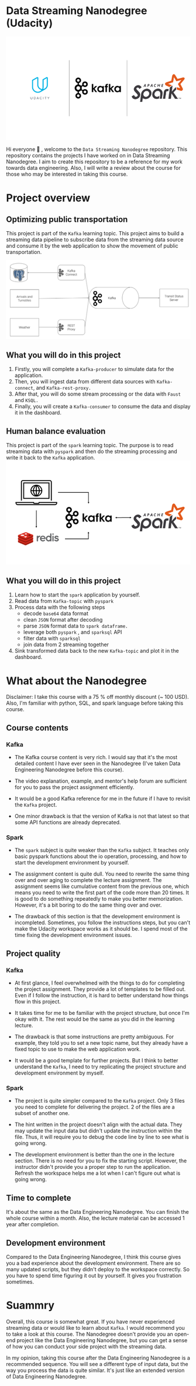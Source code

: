 # Data Streaming Nanodegree (Udacity)
![img](./image/header.png)

Hi everyone :wave: , welcome to the `Data Streaming Nanodegree` repository. This repository contains the projects I have worked on in Data Streaming Nanodegree. I aim to create this repository to be a reference for my work towards data engineering. Also, I will write a review about the course for those who may be interested in taking this course. 

# Project overview

## Optimizing public transportation
This project is part of the `Kafka` learning topic. This project aims to build a streaming data pipeline to subscribe data from the streaming data source and consume it by the web application to show the movement of public transportation.

![img](./image/optimizing_public_transportation_architecture.png)

## What you will do in this project
1. Firstly, you will complete a `Kafka-producer` to simulate data for the application.
2. Then, you will ingest data from different data sources with `Kafka-connect`, and `Kafka-rest-proxy.`
3. After that, you will do some stream processing or the data with `Faust` and `KSQL.`
4. Finally, you will create a `Kafka-consumer` to consume the data and display it in the dashboard.

## Human balance evaluation
This project is part of the `spark` learning topic. The purpose is to read streaming data with `pyspark` and then do the streaming processing and write it back to the `Kafka` application. 
![img](./image/human_balance_evaluation_architecture.png)

## What you will do in this project
1. Learn how to start the `spark` application by yourself.
2. Read data from `Kafka-topic` with `pyspark`
3. Process data with the following steps
    - decode `base64` data format
    - clean `JSON` format after decoding
    - parse `JSON` format data to `spark dataframe.`
    - leverage both `pyspark` , and `sparksql` API
    - filter data with `sparksql`
    - join data from 2 streaming together
4. Sink transformed data back to the new `Kafka-topic` and plot it in the dashboard.

# What about the Nanodegree
Disclaimer: I take this course with a 75 % off monthly discount (~ 100 USD). Also, I'm familiar with python, SQL, and spark language before taking this course.

## Course contents

### Kafka
- The Kafka course content is very rich. I would say that it's the most detailed content I have ever seen in the Nanodegree (I've taken Data Engineering Nanodegree before this course). 

- The video explanation, example, and mentor's help forum are sufficient for you to pass the project assignment efficiently. 

- It would be a good Kafka reference for me in the future if I have to revisit the `Kafka` project. 

- One minor drawback is that the version of Kafka is not that latest so that some API functions are already deprecated.

### Spark
- The `spark` subject is quite weaker than the `Kafka` subject. It teaches only basic pyspark functions about the io operation, processing, and how to start the development environment by yourself.

- The assignment content is quite dull. You need to rewrite the same thing over and over aging to complete the lecture assignment. The assignment seems like cumulative content from the previous one, which means you need to write the first part of the code more than 20 times. It is good to do something repeatedly to make you better memorization. However, it's a bit boring to do the same thing over and over.

- The drawback of this section is that the development environment is incompleted. Sometimes, you follow the instructions steps, but you can't make the Udacity workspace works as it should be. I spend most of the time fixing the development environment issues.

## Project quality

### Kafka
- At first glance, I feel overwhelmed with the things to do for completing the project assignment. They provide a lot of templates to be filled out. Even if I follow the instruction, it is hard to better understand how things flow in this project. 

- It takes time for me to be familiar with the project structure, but once I'm okay with it. The rest would be the same as you did in the learning lecture. 

- The drawback is that some instructions are pretty ambiguous. For example, they told you to set a new topic name, but they already have a fixed topic to use to make the web application work. 

- It would be a good template for further projects. But I think to better understand the `Kafka`, I need to try replicating the project structure and development environment by myself.


### Spark
- The project is quite simpler compared to the `Kafka` project. Only 3 files you need to complete for delivering the project. 2 of the files are a subset of another one. 

- The hint written in the project doesn't align with the actual data. They may update the input data but didn't update the instruction within the file. Thus, it will require you to debug the code line by line to see what is going wrong.

- The development environment is better than the one in the lecture section. There is no need for you to fix the starting script. However, the instructor didn't provide you a proper step to run the application. Refresh the workspace helps me a lot when I can't figure out what is going wrong.

## Time to complete
It's about the same as the Data Engineering Nanodegree. You can finish the whole course within a month. Also, the lecture material can be accessed 1 year after completion.

## Development environment
Compared to the Data Engineering Nanodegree, I think this course gives you a bad experience about the development environment. There are so many updated scripts, but they didn't deploy to the workspace correctly. So you have to spend time figuring it out by yourself. It gives you frustration sometimes.

# Suammry
Overall, this course is somewhat great. If you have never experienced streaming data or would like to learn about `Kafka`. I would recommend you to take a look at this course. The Nanodegree doesn't provide you an open-end project like the Data Engineering Nanodegree, but you can get a sense of how you can conduct your side project with the streaming data.

In my opinion, taking this course after the Data Engineering Nanodegree is a recommended sequence. You will see a different type of input data, but the way you process the data is quite similar. It's just like an extended version of Data Engineering Nanodegree.